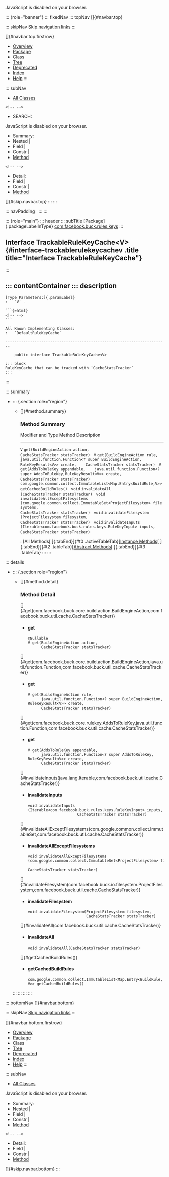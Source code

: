 <div>

JavaScript is disabled on your browser.

</div>

::: {role="banner"}
::: fixedNav
::: topNav
[]{#navbar.top}

::: skipNav
[Skip navigation links](#skip.navbar.top "Skip navigation links")
:::

[]{#navbar.top.firstrow}

-   [Overview](../../../../../index.html)
-   [Package](package-summary.html)
-   Class
-   [Tree](package-tree.html)
-   [Deprecated](../../../../../deprecated-list.html)
-   [Index](../../../../../index-all.html)
-   [Help](../../../../../help-doc.html)
:::

::: subNav
-   [All Classes](../../../../../allclasses.html)

```{=html}
<!-- -->
```
-   SEARCH:

<div>

<div>

JavaScript is disabled on your browser.

</div>

</div>

<div>

-   Summary: 
-   Nested \| 
-   Field \| 
-   Constr \| 
-   [Method](#method.summary)

```{=html}
<!-- -->
```
-   Detail: 
-   Field \| 
-   Constr \| 
-   [Method](#method.detail)

</div>

[]{#skip.navbar.top}
:::
:::

::: navPadding
 
:::
:::

::: {role="main"}
::: header
::: subTitle
[Package]{.packageLabelInType} [com.facebook.buck.rules.keys](package-summary.html)
:::

## Interface TrackableRuleKeyCache\<V\> {#interface-trackablerulekeycachev .title title="Interface TrackableRuleKeyCache"}
:::

::: contentContainer
::: description
-   

    [Type Parameters:]{.paramLabel}
    :   `V` -

    ```{=html}
    <!-- -->
    ```

    All Known Implementing Classes:
    :   `DefaultRuleKeyCache`

    ------------------------------------------------------------------------

        public interface TrackableRuleKeyCache<V>

    ::: block
    RuleKeyCache that can be tracked with `CacheStatsTracker`
    :::
:::

::: summary
-   ::: {.section role="region"}
    -   []{#method.summary}

        ### Method Summary

          Modifier and Type                                                   Method                                                                                                                                                                  Description
          ------------------------------------------------------------------- ----------------------------------------------------------------------------------------------------------------------------------------------------------------------- -------------
          `V`                                                                 `get​(BuildEngineAction action,    CacheStatsTracker statsTracker)`                                                                                                       
          `V`                                                                 `get​(BuildEngineAction rule,    java.util.function.Function<? super BuildEngineAction,​RuleKeyResult<V>> create,    CacheStatsTracker statsTracker)`                      
          `V`                                                                 `get​(AddsToRuleKey appendable,    java.util.function.Function<? super AddsToRuleKey,​RuleKeyResult<V>> create,    CacheStatsTracker statsTracker)`                        
          `com.google.common.collect.ImmutableList<Map.Entry<BuildRule,​V>>`   `getCachedBuildRules()`                                                                                                                                                  
          `void`                                                              `invalidateAll​(CacheStatsTracker statsTracker)`                                                                                                                          
          `void`                                                              `invalidateAllExceptFilesystems​(com.google.common.collect.ImmutableSet<ProjectFilesystem> filesystems,                               CacheStatsTracker statsTracker)`    
          `void`                                                              `invalidateFilesystem​(ProjectFilesystem filesystem,                     CacheStatsTracker statsTracker)`                                                                 
          `void`                                                              `invalidateInputs​(Iterable<com.facebook.buck.rules.keys.RuleKeyInput> inputs,                 CacheStatsTracker statsTracker)`                                           

          : [All Methods[ ]{.tabEnd}]{#t0 .activeTableTab}[[Instance
          Methods](javascript:show(2);)[ ]{.tabEnd}]{#t2
          .tableTab}[[Abstract
          Methods](javascript:show(4);)[ ]{.tabEnd}]{#t3 .tableTab}
    :::
:::

::: details
-   ::: {.section role="region"}
    -   []{#method.detail}

        ### Method Detail

        []{#get(com.facebook.buck.core.build.action.BuildEngineAction,com.facebook.buck.util.cache.CacheStatsTracker)}

        -   #### get

            ``` methodSignature
            @Nullable
            V get​(BuildEngineAction action,
                  CacheStatsTracker statsTracker)
            ```

        []{#get(com.facebook.buck.core.build.action.BuildEngineAction,java.util.function.Function,com.facebook.buck.util.cache.CacheStatsTracker)}

        -   #### get

            ``` methodSignature
            V get​(BuildEngineAction rule,
                  java.util.function.Function<? super BuildEngineAction,​RuleKeyResult<V>> create,
                  CacheStatsTracker statsTracker)
            ```

        []{#get(com.facebook.buck.core.rulekey.AddsToRuleKey,java.util.function.Function,com.facebook.buck.util.cache.CacheStatsTracker)}

        -   #### get

            ``` methodSignature
            V get​(AddsToRuleKey appendable,
                  java.util.function.Function<? super AddsToRuleKey,​RuleKeyResult<V>> create,
                  CacheStatsTracker statsTracker)
            ```

        []{#invalidateInputs(java.lang.Iterable,com.facebook.buck.util.cache.CacheStatsTracker)}

        -   #### invalidateInputs

            ``` methodSignature
            void invalidateInputs​(Iterable<com.facebook.buck.rules.keys.RuleKeyInput> inputs,
                                  CacheStatsTracker statsTracker)
            ```

        []{#invalidateAllExceptFilesystems(com.google.common.collect.ImmutableSet,com.facebook.buck.util.cache.CacheStatsTracker)}

        -   #### invalidateAllExceptFilesystems

            ``` methodSignature
            void invalidateAllExceptFilesystems​(com.google.common.collect.ImmutableSet<ProjectFilesystem> filesystems,
                                                CacheStatsTracker statsTracker)
            ```

        []{#invalidateFilesystem(com.facebook.buck.io.filesystem.ProjectFilesystem,com.facebook.buck.util.cache.CacheStatsTracker)}

        -   #### invalidateFilesystem

            ``` methodSignature
            void invalidateFilesystem​(ProjectFilesystem filesystem,
                                      CacheStatsTracker statsTracker)
            ```

        []{#invalidateAll(com.facebook.buck.util.cache.CacheStatsTracker)}

        -   #### invalidateAll

            ``` methodSignature
            void invalidateAll​(CacheStatsTracker statsTracker)
            ```

        []{#getCachedBuildRules()}

        -   #### getCachedBuildRules

            ``` methodSignature
            com.google.common.collect.ImmutableList<Map.Entry<BuildRule,​V>> getCachedBuildRules()
            ```
    :::
:::
:::
:::

::: bottomNav
[]{#navbar.bottom}

::: skipNav
[Skip navigation links](#skip.navbar.bottom "Skip navigation links")
:::

[]{#navbar.bottom.firstrow}

-   [Overview](../../../../../index.html)
-   [Package](package-summary.html)
-   Class
-   [Tree](package-tree.html)
-   [Deprecated](../../../../../deprecated-list.html)
-   [Index](../../../../../index-all.html)
-   [Help](../../../../../help-doc.html)
:::

::: subNav
-   [All Classes](../../../../../allclasses.html)

<div>

<div>

JavaScript is disabled on your browser.

</div>

</div>

<div>

-   Summary: 
-   Nested \| 
-   Field \| 
-   Constr \| 
-   [Method](#method.summary)

```{=html}
<!-- -->
```
-   Detail: 
-   Field \| 
-   Constr \| 
-   [Method](#method.detail)

</div>

[]{#skip.navbar.bottom}
:::
